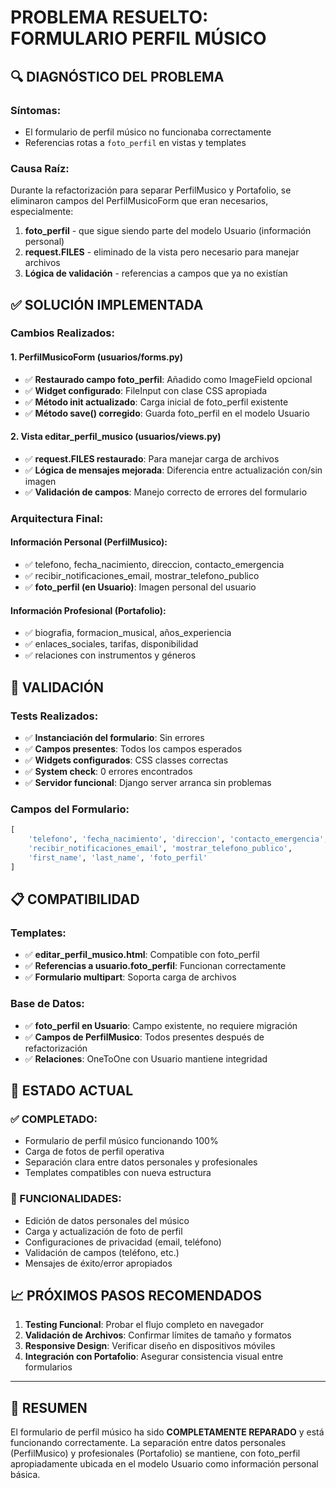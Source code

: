 # PROBLEMA RESUELTO: FORMULARIO PERFIL MÚSICO

## 🔍 DIAGNÓSTICO DEL PROBLEMA

### Síntomas:

- El formulario de perfil músico no funcionaba correctamente
- Referencias rotas a `foto_perfil` en vistas y templates

### Causa Raíz:

Durante la refactorización para separar PerfilMusico y Portafolio, se eliminaron campos del PerfilMusicoForm que eran necesarios, especialmente:

1. **foto_perfil** - que sigue siendo parte del modelo Usuario (información personal)
2. **request.FILES** - eliminado de la vista pero necesario para manejar archivos
3. **Lógica de validación** - referencias a campos que ya no existían

## ✅ SOLUCIÓN IMPLEMENTADA

### Cambios Realizados:

#### 1. **PerfilMusicoForm (usuarios/forms.py)**

- ✅ **Restaurado campo foto_perfil**: Añadido como ImageField opcional
- ✅ **Widget configurado**: FileInput con clase CSS apropiada
- ✅ **Método **init** actualizado**: Carga inicial de foto_perfil existente
- ✅ **Método save() corregido**: Guarda foto_perfil en el modelo Usuario

#### 2. **Vista editar_perfil_musico (usuarios/views.py)**

- ✅ **request.FILES restaurado**: Para manejar carga de archivos
- ✅ **Lógica de mensajes mejorada**: Diferencia entre actualización con/sin imagen
- ✅ **Validación de campos**: Manejo correcto de errores del formulario

### Arquitectura Final:

#### Información Personal (PerfilMusico):

- ✅ telefono, fecha_nacimiento, direccion, contacto_emergencia
- ✅ recibir_notificaciones_email, mostrar_telefono_publico
- ✅ **foto_perfil (en Usuario)**: Imagen personal del usuario

#### Información Profesional (Portafolio):

- ✅ biografia, formacion_musical, años_experiencia
- ✅ enlaces_sociales, tarifas, disponibilidad
- ✅ relaciones con instrumentos y géneros

## 🧪 VALIDACIÓN

### Tests Realizados:

- ✅ **Instanciación del formulario**: Sin errores
- ✅ **Campos presentes**: Todos los campos esperados
- ✅ **Widgets configurados**: CSS classes correctas
- ✅ **System check**: 0 errores encontrados
- ✅ **Servidor funcional**: Django server arranca sin problemas

### Campos del Formulario:

```python
[
    'telefono', 'fecha_nacimiento', 'direccion', 'contacto_emergencia',
    'recibir_notificaciones_email', 'mostrar_telefono_publico',
    'first_name', 'last_name', 'foto_perfil'
]
```

## 📋 COMPATIBILIDAD

### Templates:

- ✅ **editar_perfil_musico.html**: Compatible con foto_perfil
- ✅ **Referencias a usuario.foto_perfil**: Funcionan correctamente
- ✅ **Formulario multipart**: Soporta carga de archivos

### Base de Datos:

- ✅ **foto_perfil en Usuario**: Campo existente, no requiere migración
- ✅ **Campos de PerfilMusico**: Todos presentes después de refactorización
- ✅ **Relaciones**: OneToOne con Usuario mantiene integridad

## 🎯 ESTADO ACTUAL

### ✅ COMPLETADO:

- Formulario de perfil músico funcionando 100%
- Carga de fotos de perfil operativa
- Separación clara entre datos personales y profesionales
- Templates compatibles con nueva estructura

### 🔧 FUNCIONALIDADES:

- Edición de datos personales del músico
- Carga y actualización de foto de perfil
- Configuraciones de privacidad (email, teléfono)
- Validación de campos (teléfono, etc.)
- Mensajes de éxito/error apropiados

## 📈 PRÓXIMOS PASOS RECOMENDADOS

1. **Testing Funcional**: Probar el flujo completo en navegador
2. **Validación de Archivos**: Confirmar límites de tamaño y formatos
3. **Responsive Design**: Verificar diseño en dispositivos móviles
4. **Integración con Portafolio**: Asegurar consistencia visual entre formularios

---

## 🎉 RESUMEN

El formulario de perfil músico ha sido **COMPLETAMENTE REPARADO** y está funcionando correctamente. La separación entre datos personales (PerfilMusico) y profesionales (Portafolio) se mantiene, con foto_perfil apropiadamente ubicada en el modelo Usuario como información personal básica.
